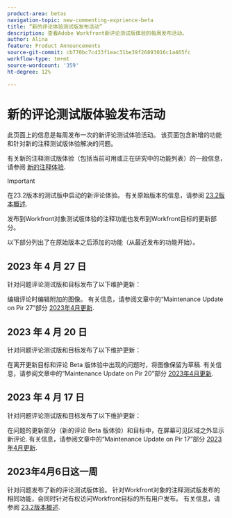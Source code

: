```yaml
---
product-area: betas
navigation-topic: new-commenting-exprience-beta
title: “新的评论体验测试版发布活动”
description: 查看Adobe Workfront新评论测试版体验的每周发布活动。
author: Alina
feature: Product Announcements
source-git-commit: cb770bc7c433f1eac31be39f26893016c1a465fc
workflow-type: tm+mt
source-wordcount: '359'
ht-degree: 12%

---
```



# 新的评论测试版体验发布活动

此页面上的信息是每周发布一次的新评论测试体验活动。 该页面包含新增的功能和针对新的注释测试版体验解决的问题。

有关新的注释测试版体验（包括当前可用或正在研究中的功能列表）的一般信息，请参阅 [新的注释体验](../new-commenting-experience-beta/unified-commenting-experience.md).

<!--the sections below are copied from the former Canvas beta - replace with real new commenting beta experience content when it becomes available; also, add links to pertinent articles when you add the features for each release, and the year for the week; thought: should we separate these by release in additional sections?! first by release and then by week?!-->

>[!IMPORTANT]
>
>在23.2版本的测试版中启动的新评论体验。 有关原始版本的信息，请参阅 [23.2版本概述](../../product-releases/23.2-release-activity/23-2-release-overview.md).
>
>发布到Workfront对象测试版体验的注释功能也发布到Workfront目标的更新部分。

以下部分列出了在原始版本之后添加的功能（从最近发布的功能开始）。

<!--

## Week of May 2, 2023

### Images are removed from the Documents area when attachments are removed from comments or when comments containing an attachment are removed

We are changing the way attachments work when removing or editing a comment that contains an attachment. Now, when you edit a comment and remove the attachment, or when you delete a comment that contains an attachment, the attachment is also removed from your Documents area. Prior to this change, in the previous commenting experience, the attachments remained in your Documents area. For information, see [Update work](../../workfront-basics/updating-work-items-and-viewing-updates/update-work.md). 

Available for issue commenting Beta experience and for Workfront Goals on the following dates:

* Preview: May 3, 2023
* Production: May 4, 2023

-->

## 2023 年 4 月 27 日

针对问题评论测试版和目标发布了以下维护更新：

编辑评论时编辑附加的图像。 有关信息，请参阅文章中的“Maintenance Update on Pir 27”部分 <a href="https://experienceleague.adobe.com/docs/workfront-known-issues/releases/current-updates.html?lang=en#updates-in-april-2023">2023年4月更新</a>.

## 2023 年 4 月 20 日

针对问题评论测试版和目标发布了以下维护更新：

在离开更新目标和评论 Beta 版体验中出现的问题时，将图像保留为草稿. 有关信息，请参阅文章中的“Maintenance Update on Pir 20”部分 <a href="https://experienceleague.adobe.com/docs/workfront-known-issues/releases/current-updates.html?lang=en#updates-in-april-2023">2023年4月更新</a>.

## 2023 年 4 月 17 日

针对问题评论测试版和目标发布了以下维护更新：

在问题的更新部分（新的评论 Beta 版体验）和目标中，在屏幕可见区域之外显示新评论. 有关信息，请参阅文章中的“Maintenance Update on Pir 17”部分  <a href="https://experienceleague.adobe.com/docs/workfront-known-issues/releases/current-updates.html?lang=en#updates-in-april-2023">2023年4月更新</a>.


## 2023年4月6日这一周

针对问题发布了新的评论测试版体验。
针对Workfront对象的注释测试版发布的相同功能，会同时针对有权访问Workfront目标的所有用户发布。 有关信息，请参阅 [23.2版本概述](../../product-releases/23.2-release-activity/23-2-release-overview.md).